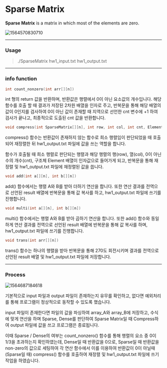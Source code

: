 # Sparse Matrix

**Sparse Matrix** is a matrix in which most of the elements are zero.

![1564570830710](https://user-images.githubusercontent.com/32171039/62322993-4765b580-b4e1-11e9-93ab-a89ca54bbf30.png)

---

### Usage
> ./SparseMatrix hw1_input.txt hw1_output.txt

---

### info function

```c
int count_nonzero(int arr[][n])
```

int 형의 return 값을 반환하며, 반환값은 행렬에서 0이 아닌 요소값의 개수입니다.
해당 함수를 호출 할 때 결과가 저장된 2차원 배열을 인자로 주고, 반복문을 통해 해당 배열의 값이 0인지를 검사하여 0이 아닌 값이 존재할 때 지역으로 선언한 cnt 변수에 +1 하여 검사가 끝나고, 최종적으로 도출된 cnt 값을 반환합니다.



```c
void compress(int SparseMatrix[][n], int row, int col, int cnt, Element CompMatrix[])
```

compress() 함수는 반환값이 존재하지 않는 함수로 희소 행렬임이 판단되었을 때 호출되어 재정렬한 뒤 hw1_output.txt 파일에 값을 쓰는 역할을 합니다.

함수가 호출될 때 희소 행렬로 판단되는 행렬과 해당 행렬의 행(row), 열(col), 0이 아닌 수의 개수(cnt), 구조체 Element 배열이 인자값으로 들어가게 되고, 반복문을 통해 재정렬 및 hw1_output.txt 파일에 재정렬된 값을 씁니다.



```c
void add(int a[][n], int b[][n])
```

add() 함수에서는 행렬 A와 B를 받아 더하기 연산을 합니다.
또한 연산 결과를 전역으로 선언된 result 배열에 반복문을 통해 값 복사를 하고, hw1_output.txt 파일에 쓰기를 진행합니다.



```c
void multi(int a[][n], int b[][n])
```

multi() 함수에서는 행렬 A와 B를 받아 곱하기 연산을 합니다.
또한 add() 함수와 동일하게 연산 결과를 전역으로 선언된 result 배열에 반복문을 통해 값 복사를 하며, hw1_output.txt 파일에 쓰기를 진행합니다.



```c
void trans(int arr[][n])
```


trans() 함수는 하나의 행렬을 받아 반복문을 통해 270도 회전시키며 결과를 전역으로 선언된 result 배열 및 hw1_output.txt 파일에 저장합니다.

---

### Process

![1564687184618](https://user-images.githubusercontent.com/32171039/62323049-6106fd00-b4e1-11e9-8630-e20ed2c30a3d.png)

기본적으로 input 파일과 output 파일이 존재하는지 유무를 확인하고, 없다면 예외처리를 통해 프로그램이 정상적으로 동작할 수 있도록 했습니다.

input 파일이 존재한다면 파일의 값을 파싱하여 array_A와 array_B에 저장하고, 수식에 맞게 연산을 하며 Sparse, Dense를 판단하여 Sparse Matrix일 때 Compress하여 output 파일에 값을 쓰고 프로그램은 종료됩니다.

이때 Sparse / Dense의 여부는 count_nonzero() 함수를 통해 행렬의 요소 중 0이 1/3을 초과하는지 확인하였는데, Dense일 때 반환값을 0으로, Sparse일 때 반환값을 non-zero의 값으로 세팅하여 각 연산 함수에서 이를 이용하여 반환값이 0이 아닐때 (Sparse일 때) compress() 함수를 호출하여 재정렬 및 hw1_output.txt 파일에 쓰기 작업을 하였습니다.
